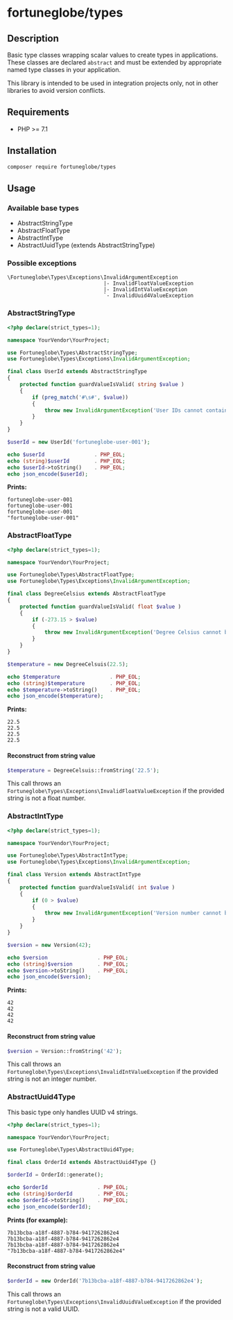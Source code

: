 # fortuneglobe/types

## Description

Basic type classes wrapping scalar values to create types in applications.
These classes are declared `abstract` and must be extended by appropriate named type classes in your application.

This library is intended to be used in integration projects only, not in other libraries to avoid version conflicts.

## Requirements

* PHP >= 7.1

## Installation

```bash
composer require fortuneglobe/types
```

## Usage

### Available base types

* AbstractStringType
* AbstractFloatType
* AbstractIntType
* AbstractUuidType (extends AbstractStringType)

### Possible exceptions

```
\Fortuneglobe\Types\Exceptions\InvalidArgumentException
                               |- InvalidFloatValueException
                               |- InvalidIntValueException
                               `- InvalidUuid4ValueException
```
  

### AbstractStringType

```php
<?php declare(strict_types=1);

namespace YourVendor\YourProject;

use Fortuneglobe\Types\AbstractStringType;
use Fortuneglobe\Types\Exceptions\InvalidArgumentException;

final class UserId extends AbstractStringType 
{
    protected function guardValueIsValid( string $value ) 
    {
        if (preg_match('#\s#', $value))
        {
            throw new InvalidArgumentException('User IDs cannot contain whitespace characters.');   
        }
    }
}

$userId = new UserId('fortuneglobe-user-001');

echo $userId                . PHP_EOL;
echo (string)$userId        . PHP_EOL;
echo $userId->toString()    . PHP_EOL;
echo json_encode($userId);
```

**Prints:**

```
fortuneglobe-user-001
fortuneglobe-user-001
fortuneglobe-user-001
"fortuneglobe-user-001"
```

### AbstractFloatType

```php
<?php declare(strict_types=1);

namespace YourVendor\YourProject;

use Fortuneglobe\Types\AbstractFloatType;
use Fortuneglobe\Types\Exceptions\InvalidArgumentException;

final class DegreeCelsius extends AbstractFloatType 
{
    protected function guardValueIsValid( float $value ) 
    {
        if (-273.15 > $value)
        {
            throw new InvalidArgumentException('Degree Celsius cannot be below absolute zero.');
        }
    }	
}

$temperature = new DegreeCelsuis(22.5);

echo $temperature                . PHP_EOL;
echo (string)$temperature        . PHP_EOL;
echo $temperature->toString()    . PHP_EOL;
echo json_encode($temperature);
```

**Prints:**

```
22.5
22.5
22.5
22.5
```

#### Reconstruct from string value
    
```php
$temperature = DegreeCelsuis::fromString('22.5');
``` 

This call throws an `Fortuneglobe\Types\Exceptions\InvalidFloatValueException` if the provided string is not a float number.

### AbstractIntType

```php
<?php declare(strict_types=1);

namespace YourVendor\YourProject;

use Fortuneglobe\Types\AbstractIntType;
use Fortuneglobe\Types\Exceptions\InvalidArgumentException;

final class Version extends AbstractIntType 
{
    protected function guardValueIsValid( int $value ) 
    {
        if (0 > $value)
        {
            throw new InvalidArgumentException('Version number cannot be negative.');    
        }
    }	
}

$version = new Version(42);

echo $version                . PHP_EOL;
echo (string)$version        . PHP_EOL;
echo $version->toString()    . PHP_EOL;
echo json_encode($version);
```

**Prints:**

```
42
42
42
42
```

#### Reconstruct from string value
    
```php
$version = Version::fromString('42');
``` 

This call throws an `Fortuneglobe\Types\Exceptions\InvalidIntValueException` if the provided string is not an integer number.


### AbstractUuid4Type

This basic type only handles UUID v4 strings.

```php
<?php declare(strict_types=1);

namespace YourVendor\YourProject;

use Fortuneglobe\Types\AbstractUuid4Type;

final class OrderId extends AbstractUuid4Type {}

$orderId = OrderId::generate();

echo $orderId                . PHP_EOL;
echo (string)$orderId        . PHP_EOL;
echo $orderId->toString()    . PHP_EOL;
echo json_encode($orderId);
```

**Prints (for example):**

```
7b13bcba-a18f-4887-b784-9417262862e4
7b13bcba-a18f-4887-b784-9417262862e4
7b13bcba-a18f-4887-b784-9417262862e4
"7b13bcba-a18f-4887-b784-9417262862e4"
```

#### Reconstruct from string value

```php
$orderId = new OrderId('7b13bcba-a18f-4887-b784-9417262862e4');
``` 

This call throws an `Fortuneglobe\Types\Exceptions\InvalidUuidValueException` if the provided string is not a valid UUID.
